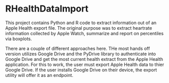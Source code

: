 # RHealthDataImport

This project contains Python and R code to extract information out of an Apple Health export file. The original purpose was to extract heartrate information collected by Apple Watch, summarize and report on percentiles via boxplots.

There are a couple of different approaches here. THe most hands off version utilizes Google Drive and the PyDrive library to authenticate into Google Drive and get the most current health extract from the Apple Health application. For this to work, the user must export Apple Health data to thier Google Drive. If the user installs Google Drive on their device, the export utility will offer it as an endpoint.
